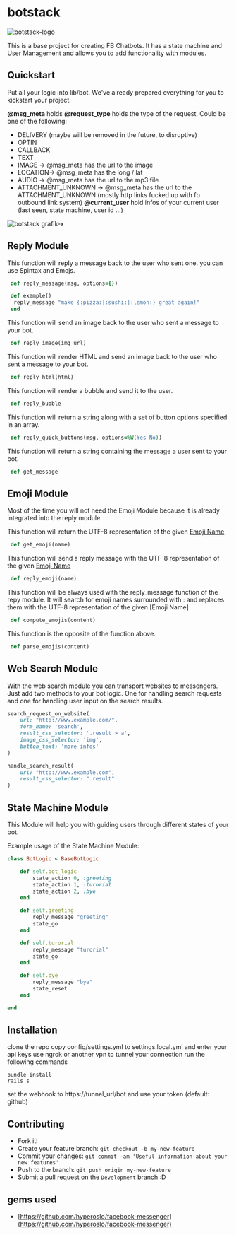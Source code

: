 # botstack

![botstack-logo](https://cloud.githubusercontent.com/assets/1736570/18914167/33193656-858c-11e6-9151-b383bd1c821c.png)

This is a base project for creating FB Chatbots. It has a state machine and User Management and allows you to add functionality with modules.

## Quickstart

Put all your logic into lib/bot. We've already prepared everything for you to kickstart your project.

**@msg_meta** holds 
**@request_type** holds the type of the request. Could be one of the following:
* DELIVERY (maybe will be removed in the future, to disruptive)
* OPTIN
* CALLBACK
* TEXT
* IMAGE -> @msg_meta has the url to the image
* LOCATION-> @msg_meta has the long / lat 
* AUDIO -> @msg_meta has the url to the mp3 file
* ATTACHMENT_UNKNOWN -> @msg_meta has the url to the ATTACHMENT_UNKNOWN (mostly http links fucked up with fb outbound link system)
**@current_user** hold infos of your current user (last seen, state machine, user id ...)

![botstack grafik-x](https://cloud.githubusercontent.com/assets/1736570/19266341/6955d374-8fa9-11e6-8454-15f0b76730f6.png)


## Reply Module

This function will reply a message back to the user who sent one. you can use Spintax and Emojs.
```ruby
 def reply_message(msg, options={})

 def example()
  reply_message "make {:pizza:|:sushi:|:lemon:} great again!"
 end
```

This function will send an image back to the user who sent a message to your bot.
```ruby
 def reply_image(img_url)
```

This function will render HTML and send an image back to the user who sent a message to your bot.
```ruby
 def reply_html(html)
```

This function will render a bubble and send it to the user.
```ruby
 def reply_bubble
```
This function will return a string along with a set of button options specified in an array.
```ruby
 def reply_quick_buttons(msg, options=%W(Yes No))
```
This function will return a string containing the message a user sent to your bot.
```ruby
 def get_message
```

## Emoji Module
Most of the time you will not need the Emoji Module because it is already integrated into the reply module.


This function will return the UTF-8 representation of the given [Emoji Name](http://www.webpagefx.com/tools/emoji-cheat-sheet/)
```ruby
 def get_emoji(name)
```
This function will send a reply message with the UTF-8 representation of the given [Emoji Name](http://www.webpagefx.com/tools/emoji-cheat-sheet/)
```ruby
 def reply_emoji(name)
```

This function will be always used with the reply_message function of the repy module. It will search for emoji names surrounded with : and replaces them with the UTF-8 representation of the given [Emoji Name]
```ruby
 def compute_emojis(content)
```

This function is the opposite of the function above.
```ruby
 def parse_emojis(content)
```


## Web Search Module

With the web search module you can transport websites to messengers. Just add two methods to your bot logic. One for handling search requests and one for handling user input on the search results.

```ruby
search_request_on_website(
	url: "http://www.example.com/",
	form_name: 'search',
	result_css_selector: '.result > a',
	image_css_selector: 'img',
	button_text: 'more infos'
)

handle_search_result(
	url: "http://www.example.com",
	result_css_selector: ".result"
)
```

## State Machine Module
This Module will help you with guiding users through different states of your bot.

Example usage of the State Machine Module:
```ruby
class BotLogic < BaseBotLogic

	def self.bot_logic
		state_action 0, :greeting
		state_action 1, :turorial
		state_action 2, :bye
	end

	def self.greeting
		reply_message "greeting"
		state_go
	end 

	def self.turorial
		reply_message "turorial"
		state_go
	end 

	def self.bye
		reply_message "bye"
		state_reset
	end 

end
```

## Installation
clone the repo
copy config/settings.yml to settings.local.yml and enter your api keys
use ngrok or another vpn to tunnel your connection
run the following commands
```console
bundle install
rails s
```
set the webhook to https://tunnel_url/bot and use your token (default: github)


## Contributing
  - Fork it!
  - Create your feature branch: `git checkout -b my-new-feature`
  - Commit your changes: `git commit -am 'Useful information about your new features'`
  - Push to the branch: `git push origin my-new-feature`
  - Submit a pull request on the `Development` branch :D
  
## gems used
* [https://github.com/hyperoslo/facebook-messenger](https://github.com/hyperoslo/facebook-messenger)
 
